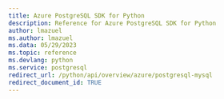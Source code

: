 ```yaml
---
title: Azure PostgreSQL SDK for Python
description: Reference for Azure PostgreSQL SDK for Python
author: lmazuel
ms.author: lmazuel
ms.data: 05/29/2023
ms.topic: reference
ms.devlang: python
ms.service: postgresql
redirect_url: /python/api/overview/azure/postgresql-mysql
redirect_document_id: TRUE
---
```

